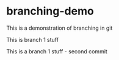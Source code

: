 # branching-demo
This is a demonstration of branching in git

This is branch 1 stuff

This is a branch 1 stuff - second commit